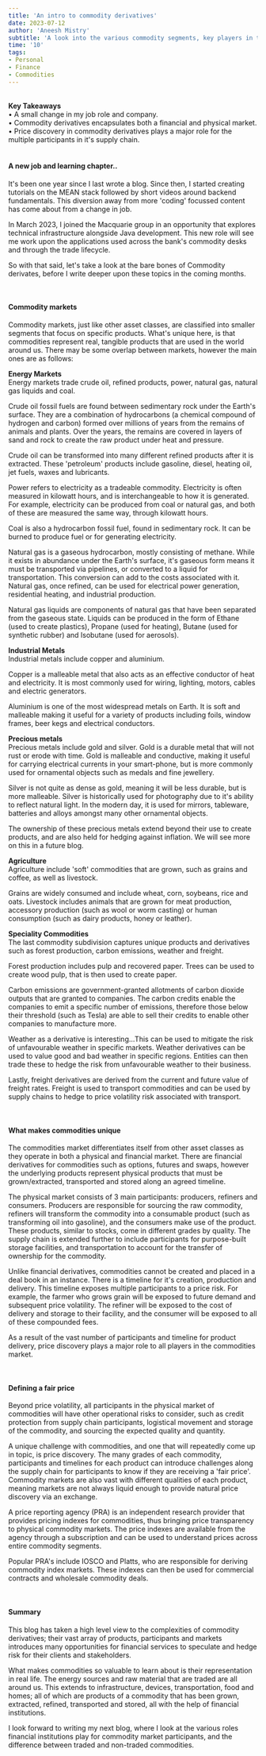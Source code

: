 ```yaml
---
title: 'An intro to commodity derivatives'
date: 2023-07-12
author: 'Aneesh Mistry'
subtitle: 'A look into the various commodity segments, key players in the market and my career change'
time: '10'
tags:
- Personal
- Finance
- Commodities
---
```

<br>
<strong>Key Takeaways</strong><br>
&#8226; A small change in my job role and company.<br>
&#8226; Commodity derivatives encapsulates both a financial and physical market.<br>
&#8226; Price discovery in commodity derivatives plays a major role for the multiple participants in it's supply chain.<br>

<br>
<h4>A new job and learning chapter..</h4>
<p>
It's been one year since I last wrote a blog. Since then, I started creating tutorials on the MEAN stack followed by short videos around backend fundamentals. This diversion away from more 'coding' focussed content has come about from a change in job. 
</p>
<p>
In March 2023, I joined the Macquarie group in an opportunity that explores technical infrastructure alongside Java development. This new role will see me work upon the applications used across the bank's commodity desks and through the trade lifecycle. 
</p>
<p>
So with that said, let's take a look at the bare bones of Commodity derivates, before I write deeper upon these topics in the coming months.
</p>

<br>
<h4>Commodity markets</h4>
<p>
Commodity markets, just like other asset classes, are classified into smaller segments that focus on specific products. What's unique here, is that commodities represent real, tangible products that are used in the world around us. There may be some overlap between markets, however the main ones are as follows:
</p>
<p>
<strong>Energy Markets</strong><br>
Energy markets trade crude oil, refined products, power, natural gas, natural gas liquids and coal.
</p>
<p>
Crude oil fossil fuels are found between sedimentary rock under the Earth's surface. They are a combination of hydrocarbons (a chemical compound of hydrogen and carbon) formed over millions of years from the remains of animals and plants. Over the years, the remains are covered in layers of sand and rock to create the raw product under heat and pressure. 
</p>
<p>
Crude oil can be transformed into many different refined products after it is extracted. These 'petroleum' products include gasoline, diesel, heating oil, jet fuels, waxes and lubricants.
</p>
<p>
Power refers to electricity as a tradeable commodity. Electricity is often measured in kilowatt hours, and is interchangeable to how it is generated. For example, electricity can be produced from coal or natural gas, and both of these are measured the same way, through kilowatt hours.
</p>
<p>
Coal is also a hydrocarbon fossil fuel, found in sedimentary rock. It can be burned to produce fuel or for generating electricity. 
</p>
<p>
Natural gas is a gaseous hydrocarbon,  mostly consisting of methane. While it exists in abundance under the Earth's surface, it's gaseous form means it must be transported via pipelines, or converted to a liquid for transportation. This conversion can add to the costs associated with it. Natural gas, once refined, can be used for electrical power generation, residential heating, and industrial production.  
</p>
<p>
Natural gas liquids are components of natural gas that have been separated from the gaseous state. Liquids can be produced in the form of Ethane (used to create plastics), Propane (used for heating), Butane (used for synthetic rubber) and Isobutane (used for aerosols).
</p>

<p>
<strong>Industrial Metals</strong><br>
Industrial metals include copper and aluminium. 
</p>
<p>
Copper is a malleable metal that also acts as an effective conductor of heat and electricity. It is most commonly used for wiring, lighting, motors, cables and electric generators.
</p>
<p>
Aluminium is one of the most widespread metals on Earth. It is soft and malleable making it useful for a variety of products including foils, window frames, beer kegs and electrical conductors.
</p>

<p>
<strong>Precious metals</strong><br>
Precious metals include gold and silver. Gold is a durable metal that will not rust or erode with time. Gold is malleable and conductive, making it useful for carrying electrical currents in your smart-phone, but is more commonly used for ornamental objects such as medals and fine jewellery. 
<p>
<p>
Silver is not quite as dense as gold, meaning it will be less durable, but is more malleable. Silver is historically used for photography due to it's ability to reflect natural light. In the modern day, it is used for mirrors, tableware, batteries and alloys amongst many other ornamental objects. 
</p>
<p>
The ownership of these precious metals extend beyond their use to create products, and are also held for hedging against inflation. We will see more on this in a future blog.
</p>

<strong>Agriculture</strong><br>
Agriculture include 'soft' commodities that are grown, such as grains and coffee, as well as livestock. 
</p>
<p>
Grains are widely consumed and include wheat, corn, soybeans, rice and oats. Livestock includes animals that are grown for meat production, accessory production (such as wool or worm casting) or human consumption (such as dairy products, honey or leather).  
</p>
<p>
<strong>Speciality Commodities</strong><br>
The last commodity subdivision captures unique products and derivatives such as forest production, carbon emissions, weather and freight. 
</p>
<p>
Forest production includes pulp and recovered paper. Trees can be used to create wood pulp, that is then used to create paper.  
</p>
<p>
Carbon emissions are government-granted allotments of carbon dioxide outputs that are granted to companies. The carbon credits enable the companies to emit a specific number of emissions, therefore those below their threshold (such as Tesla) are able to sell their credits to enable other companies to manufacture more. 
</p>
<p>
Weather as a derivative is interesting...This can be used to mitigate the risk of unfavourable weather in specific markets. Weather derivatives can be used to value good and bad weather in specific regions. Entities can then trade these to hedge the risk from unfavourable weather to their business. 
</p>
<p>
Lastly, freight derivatives are derived from the current and future value of freight rates. Freight is used to transport commodities and can be used by supply chains to hedge to price volatility risk associated with transport.
</p>
<br>
<h4>What makes commodities unique</h4>
<p>
The commodities market differentiates itself from other asset classes as they operate in both a physical and financial market. There are financial derivatives for commodities such as options, futures and swaps, however the underlying products represent physical products that must be grown/extracted, transported and stored along an agreed timeline. 
</p>
<p>
The physical market consists of 3 main participants: producers, refiners and consumers.
Producers are responsible for sourcing the raw commodity, refiners will transform the commodity into a consumable product (such as transforming oil into gasoline), and the consumers make use of the product. These products, similar to stocks, come in different grades by quality. The supply chain is extended further to include participants for purpose-built storage facilities, and transportation to account for the transfer of ownership for the commodity.
</p>
<p>
Unlike financial derivatives, commodities cannot be created and placed in a deal book in an instance. There is a timeline for it's creation, production and delivery. This timeline exposes multiple participants to a price risk. For example, the farmer who grows grain will be exposed to future demand and subsequent price volatility. The refiner will be exposed to the cost of delivery and storage to their facility, and the consumer will be exposed to all of these compounded fees.
</p>
<p>
As a result of the vast number of participants and timeline for product delivery, price discovery plays a major role to all players in the commodities market.
</p>
<br>
<h4>Defining a fair price</h4>
<p>
Beyond price volatility, all participants in the physical market of commodities will have other operational risks to consider, such as credit protection from supply chain participants, logistical movement and storage of the commodity, and sourcing the expected quality and quantity. 
</p>
<p>
A unique challenge with commodities, and one that will repeatedly come up in topic, is price discovery. The many grades of each commodity, participants and timelines for each product can introduce challenges along the supply chain for participants to know if they are receiving a 'fair price'. Commodity markets are also vast with different qualities of each product, meaning markets are not always liquid enough to provide natural price discovery via an exchange.
</p>
<p>
A price reporting agency (PRA) is an independent research provider that provides pricing indexes for commodities, thus bringing price transparency to physical commodity markets. The price indexes are available from the agency through a subscription and can be used to understand prices across entire commodity segments. 
</p>
<p>
Popular PRA's include IOSCO and Platts, who are responsible for deriving commodity index markets. These indexes can then be used for commercial contracts and wholesale commodity deals.
</p>

<br>
<h4>Summary</h4>
<p>
This blog has taken a high level view to the complexities of commodity derivatives; their vast array of products, participants and markets introduces many opportunities for financial services to speculate and hedge risk for their clients and stakeholders. 
</p>
<p>
What makes commodities so valuable to learn about is their representation in real life. The energy sources and raw material that are traded are all around us. This extends to infrastructure, devices, transportation, food and homes; all of which are products of a commodity that has been grown, extracted, refined, transported and stored, all with the help of financial institutions. 
</p>
<p>
I look forward to writing my next blog, where I look at the various roles financial institutions play for commodity market participants, and the difference between traded and non-traded commodities.
</p>